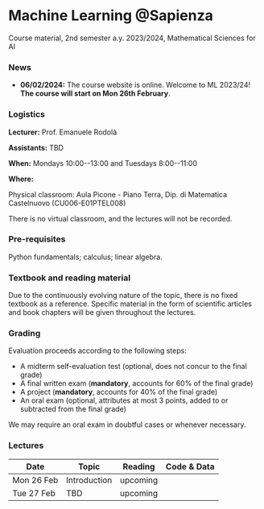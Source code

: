 # Machine Learning @Sapienza

Course material, 2nd semester a.y. 2023/2024, Mathematical Sciences for AI

### News
- **06/02/2024:** The course website is online. Welcome to ML 2023/24! **The course will start on Mon 26th February**.

### Logistics

**Lecturer:** Prof. Emanuele Rodolà

**Assistants:** TBD

**When:** Mondays 10:00--13:00 and Tuesdays 8:00--11:00

**Where:**

Physical classroom: Aula Picone - Piano Terra, Dip. di Matematica Castelnuovo (CU006-E01PTEL008)

There is no virtual classroom, and the lectures will not be recorded.

### Pre-requisites

Python fundamentals; calculus; linear algebra.

### Textbook and reading material

Due to the continuously evolving nature of the topic, there is no fixed textbook as a reference. Specific material in the form of scientific articles and book chapters will be given throughout the lectures.

### Grading

Evaluation proceeds according to the following steps:

- A midterm self-evaluation test (optional, does not concur to the final grade)
- A final written exam (**mandatory**, accounts for 60% of the final grade)
- A project (**mandatory**, accounts for 40% of the final grade)
- An oral exam (optional, attributes at most 3 points, added to or subtracted from the final grade)

We may require an oral exam in doubtful cases or whenever necessary.

### Lectures

**Date** | **Topic** | **Reading** | **Code & Data**
------------ | ------------- | ------------ | ------------
Mon 26 Feb | Introduction | upcoming |
Tue 27 Feb | TBD | upcoming |

